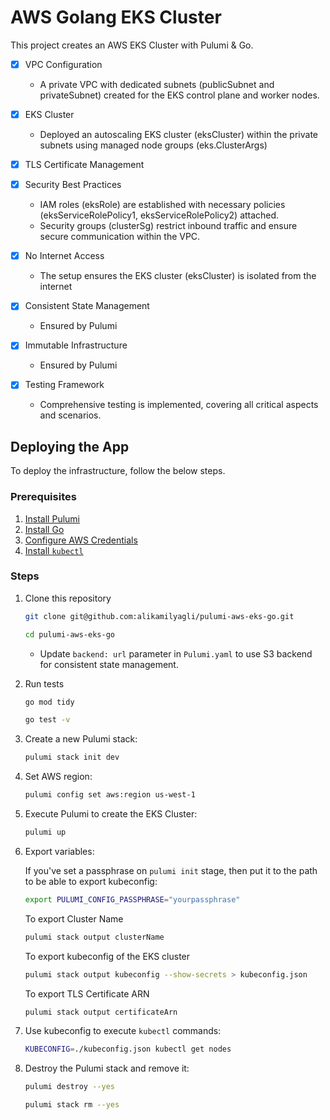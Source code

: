 # AWS Golang EKS Cluster
This project creates an AWS EKS Cluster with Pulumi & Go.

- [x] VPC Configuration
  - A private VPC with dedicated subnets (publicSubnet and privateSubnet) created for the EKS control plane and worker nodes.

- [x] EKS Cluster
  - Deployed an autoscaling EKS cluster (eksCluster) within the private subnets using managed node groups (eks.ClusterArgs)

- [x] TLS Certificate Management

- [x] Security Best Practices 
  - IAM roles (eksRole) are established with necessary policies (eksServiceRolePolicy1, eksServiceRolePolicy2) attached. 
  - Security groups (clusterSg) restrict inbound traffic and ensure secure communication within the VPC.

- [x] No Internet Access
  - The setup ensures the EKS cluster (eksCluster) is isolated from the internet

- [x] Consistent State Management
  - Ensured by Pulumi

- [x] Immutable Infrastructure
  - Ensured by Pulumi

- [x] Testing Framework
  - Comprehensive testing is implemented, covering all critical aspects and scenarios.


## Deploying the App

To deploy the infrastructure, follow the below steps.

### Prerequisites

1. [Install Pulumi](https://www.pulumi.com/docs/install/)
2. [Install Go](https://go.dev/doc/install)
3. [Configure AWS Credentials](https://www.pulumi.com/registry/packages/aws/installation-configuration/)
4. [Install `kubectl`](https://kubernetes.io/docs/tasks/tools/#kubectl)

### Steps

1. Clone this repository
    ```bash
    git clone git@github.com:alikamilyagli/pulumi-aws-eks-go.git
    ```
    ```bash
    cd pulumi-aws-eks-go
    ```

    - Update `backend: url` parameter in `Pulumi.yaml` to use S3 backend for consistent state management.


2. Run tests
    ```bash
    go mod tidy
    ```
    ```bash
    go test -v
    ```

3. Create a new Pulumi stack:

    ```bash
    pulumi stack init dev
    ```

4. Set AWS region:

    ```bash
    pulumi config set aws:region us-west-1
    ```

5. Execute Pulumi to create the EKS Cluster:

    ```bash
    pulumi up
    ```

6. Export variables:

    If you've set a passphrase on `pulumi init` stage, then put it to the path to be able to export kubeconfig:
    ```bash
    export PULUMI_CONFIG_PASSPHRASE="yourpassphrase"
    ```

    To export Cluster Name
    ```bash
    pulumi stack output clusterName
    ```   

    To export kubeconfig of the EKS cluster
    ```bash
    pulumi stack output kubeconfig --show-secrets > kubeconfig.json
    ```

    To export TLS Certificate ARN
    ```bash
    pulumi stack output certificateArn
    ```

7. Use kubeconfig to execute `kubectl` commands:

    ```bash
    KUBECONFIG=./kubeconfig.json kubectl get nodes
    ```

8. Destroy the Pulumi stack and remove it:

    ```bash
    pulumi destroy --yes
    ```
    ```bash
    pulumi stack rm --yes
    ```
